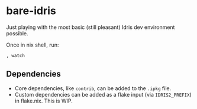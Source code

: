 # bare-idris

Just playing with the most basic (still pleasant) Idris dev environment possible.

Once in nix shell, run:

```sh
, watch
```

## Dependencies

- Core dependencies, like `contrib`, can be added to the `.ipkg` file.
- Custom dependencies can be added as a flake input (via `IDRIS2_PREFIX`) in flake.nix. This is WIP.